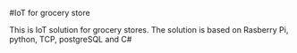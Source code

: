 #IoT for grocery store

This is IoT solution for grocery stores. The solution is based on Rasberry Pi, python, TCP, postgreSQL and C#

